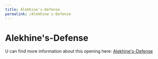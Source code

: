 ```yaml
---
title: Alekhine's-Defense
permalink: /Alekhine's-Defense
---
```


# Alekhine's-Defense

U can find more information about this opening here: <a href="https://chessfox.com/chess-openings-list/#Alekhine's-Defense" target="_blank">Alekhine's-Defense</a>
